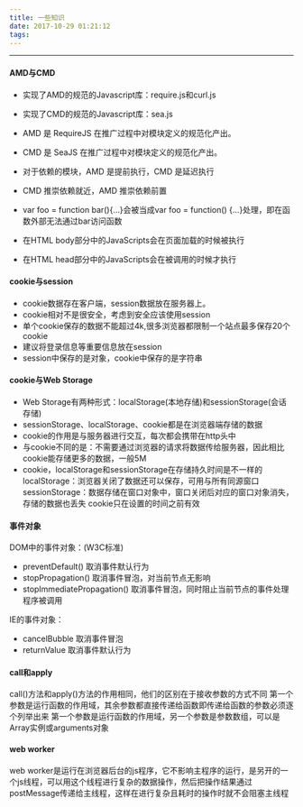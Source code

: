 ```yaml
---
title: 一些知识
date: 2017-10-29 01:21:12
tags:
---
```

---
#### AMD与CMD
- 实现了AMD的规范的Javascript库：require.js和curl.js
- 实现了CMD的规范的Javascript库：sea.js
- AMD 是 RequireJS 在推广过程中对模块定义的规范化产出。
- CMD 是 SeaJS 在推广过程中对模块定义的规范化产出。
- 对于依赖的模块，AMD 是提前执行，CMD 是延迟执行
- CMD 推崇依赖就近，AMD 推崇依赖前置

- var foo = function bar(){...}会被当成var foo = function() {...}处理，即在函数外部无法通过bar访问函数
- 在HTML body部分中的JavaScripts会在页面加载的时候被执行
- 在HTML head部分中的JavaScripts会在被调用的时候才执行

#### cookie与session
- cookie数据存在客户端，session数据放在服务器上。
- cookie相对不是很安全，考虑到安全应该使用session
- 单个cookie保存的数据不能超过4k,很多浏览器都限制一个站点最多保存20个cookie
- 建议将登录信息等重要信息放在session
- session中保存的是对象，cookie中保存的是字符串

#### cookie与Web Storage
- Web Storage有两种形式：localStorage(本地存储)和sessionStorage(会话存储)
- sessionStorage、localStorage、cookie都是在浏览器端存储的数据
- cookie的作用是与服务器进行交互，每次都会携带在http头中
- 与cookie不同的是：不需要通过浏览器的请求将数据传给服务器，因此相比cookie能存储更多的数据，一般5M
- cookie，localStorage和sessionStorage在存储持久时间是不一样的
 localStorage：浏览器关闭了数据还可以保存，可用与所有同源窗口
 sessionStorage：数据存储在窗口对象中，窗口关闭后对应的窗口对象消失，存储的数据也丢失
 cookie只在设置的时间之前有效

#### 事件对象
DOM中的事件对象：(W3C标准)
- preventDefault() 取消事件默认行为
- stopPropagation() 取消事件冒泡，对当前节点无影响
- stopImmediatePropagation() 取消事件冒泡，同时阻止当前节点的事件处理程序被调用

IE的事件对象：
- cancelBubble 取消事件冒泡
- returnValue 取消事件默认行为

#### call和apply
call()方法和apply()方法的作用相同，他们的区别在于接收参数的方式不同
第一个参数是运行函数的作用域，其余参数都直接传递给函数即传递给函数的参数必须逐个列举出来
第一个参数是运行函数的作用域，另一个参数是参数数组，可以是Array实例或arguments对象

#### web worker
web worker是运行在浏览器后台的js程序，它不影响主程序的运行，是另开的一个js线程，可以用这个线程进行复杂的数据操作，然后把操作结果通过postMessage传递给主线程，这样在进行复杂且耗时的操作时就不会阻塞主线程